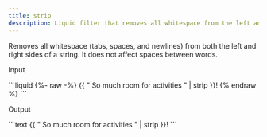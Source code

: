 ```yaml
---
title: strip
description: Liquid filter that removes all whitespace from the left and right sides of a string.
---
```


Removes all whitespace (tabs, spaces, and newlines) from both the left and right sides of a string. It does not affect spaces between words.

<p class="code-label">Input</p>
```liquid
{%- raw -%}
{{ "          So much room for activities          " | strip }}!
{% endraw %}
```

<p class="code-label">Output</p>
```text
{{ "          So much room for activities          " | strip }}!
```

